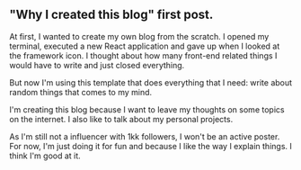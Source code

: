 ## "Why I created this blog" first post.

At first, I wanted to create my own blog from the scratch. I opened my terminal, executed a new React application and gave up when I looked at the framework icon. I thought about how many front-end related things I would have to write and just closed everything.       

But now I'm using this template that does everything that I need: write about random things that comes to my mind.

I'm creating this blog because I want to leave my thoughts on some topics on the internet. I also like to talk about my personal projects.        

As I'm still not a influencer with 1kk followers, I won't be an active poster. For now, I'm just doing it for fun and because I like the way I explain things. I think I'm good at it.